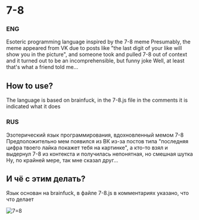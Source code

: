 # 7-8
### ENG
Esoteric programming language inspired by the 7-8 meme
Presumably, the meme appeared from VK due to posts like "the last digit of your like will show you in the picture", and someone took and pulled 7-8 out of context and it turned out to be an incomprehensible, but funny joke
Well, at least that's what a friend told me...

## How to use?
The language is based on brainfuck, in the 7-8.js file in the comments it is indicated what it does

### RUS
Эзотерический язык программирования, вдохновленный мемом 7-8
Предположительно мем появился из ВК из-за постов типа "последняя цифра твоего лайка покажет тебя на картинке", а кто-то взял и выдернул 7-8 из контекста и получилась непонятная, но смешная шутка
Ну, по крайней мере, так мне сказал друг...

## И чё с этим делать?
Язык основан на brainfuck, в файле 7-8.js в комментариях указано, что что делает

![7=8](https://user-images.githubusercontent.com/87345675/178572533-467da8c3-a917-4ed9-a808-6c57106e0a00.jpg)
